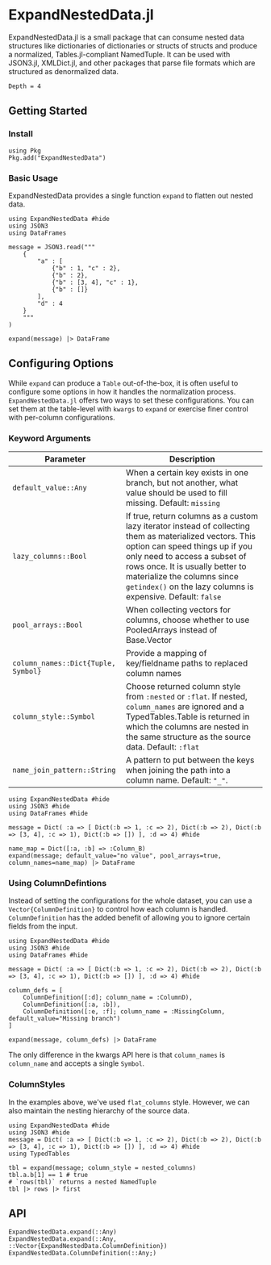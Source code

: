 # ExpandNestedData.jl
ExpandNestedData.jl is a small package that can consume nested data structures like dictionaries of
dictionaries or structs of structs and produce a normalized, Tables.jl-compliant NamedTuple.
It can be used with JSON3.jl, XMLDict.jl, and other packages that parse file formats which are
structured as denormalized data.

```@contents
Depth = 4
```

## Getting Started
### Install
```@repl
using Pkg
Pkg.add("ExpandNestedData")
```
### Basic Usage
ExpandNestedData provides a single function `expand` to flatten out nested data. 

```@example
using ExpandNestedData #hide
using JSON3
using DataFrames

message = JSON3.read("""
    {
        "a" : [
            {"b" : 1, "c" : 2},
            {"b" : 2},
            {"b" : [3, 4], "c" : 1},
            {"b" : []}
        ],
        "d" : 4
    }
    """
)

expand(message) |> DataFrame
```
## Configuring Options
While `expand` can produce a `Table` out-of-the-box, it is often useful to configure
some options in how it handles the normalization process. `ExpandNestedData.jl` offers two ways to set
these configurations. You can set them at the table-level with `kwargs` to `expand` or exercise finer control with
per-column configurations.
### Keyword Arguments
| Parameter | Description |
| --------- | ----------- |
| `default_value::Any`                          | When a certain key exists in one branch, but not another, what value should be used to fill missing. Default: `missing` |
| `lazy_columns::Bool` | If true, return columns as a custom lazy iterator instead of collecting them as materialized vectors. This option can speed things up if you only need to access a subset of rows once. It is usually better to materialize the columns since `getindex()` on the lazy columns is expensive. Default: `false` |
| `pool_arrays::Bool`                           | When collecting vectors for columns, choose whether to use PooledArrays instead of Base.Vector |
| ` column_names::Dict{Tuple, Symbol}`  | Provide a mapping of key/fieldname paths to replaced column names |
| `column_style::Symbol` | Choose returned column style from `:nested` or `:flat`. If nested, `column_names` are ignored and a TypedTables.Table is returned in which the columns are nested in the same structure as the source data. Default: `:flat` |
| `name_join_pattern::String` | A pattern to put between the keys when joining the path into a column name. Default: `"_"`. |

```@example
using ExpandNestedData #hide
using JSON3 #hide
using DataFrames #hide

message = Dict( :a => [ Dict(:b => 1, :c => 2), Dict(:b => 2), Dict(:b => [3, 4], :c => 1), Dict(:b => []) ], :d => 4) #hide

name_map = Dict([:a, :b] => :Column_B)
expand(message; default_value="no value", pool_arrays=true, column_names=name_map) |> DataFrame
```
### Using ColumnDefintions
Instead of setting the configurations for the whole dataset, you can use a
`Vector{ColumnDefinition}` to control how each column is handled. `ColumnDefinition` has the
added benefit of allowing you to ignore certain fields from the input.

```@example
using ExpandNestedData #hide
using JSON3 #hide
using DataFrames #hide

message = Dict( :a => [ Dict(:b => 1, :c => 2), Dict(:b => 2), Dict(:b => [3, 4], :c => 1), Dict(:b => []) ], :d => 4) #hide

column_defs = [
    ColumnDefinition([:d]; column_name = :ColumnD),
    ColumnDefinition([:a, :b]),
    ColumnDefinition([:e, :f]; column_name = :MissingColumn, default_value="Missing branch")
]

expand(message, column_defs) |> DataFrame
```
The only difference in the kwargs API here is that `column_names` is `column_name` and accepts
a single `Symbol`.

### ColumnStyles
In the examples above, we've used `flat_columns` style. However, we can also maintain the nesting hierarchy
of the source data. 
```@example
using ExpandNestedData #hide
using JSON3 #hide
message = Dict( :a => [ Dict(:b => 1, :c => 2), Dict(:b => 2), Dict(:b => [3, 4], :c => 1), Dict(:b => []) ], :d => 4) #hide
using TypedTables

tbl = expand(message; column_style = nested_columns)
tbl.a.b[1] == 1 # true
# `rows(tbl)` returns a nested NamedTuple 
tbl |> rows |> first
```

## API
```@docs
ExpandNestedData.expand(::Any)
ExpandNestedData.expand(::Any, ::Vector{ExpandNestedData.ColumnDefinition})
ExpandNestedData.ColumnDefinition(::Any;)
```
